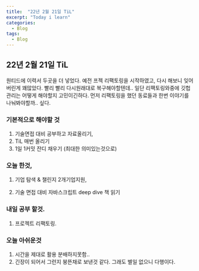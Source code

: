 ```yaml
---
title:  "22년 2월 21일 TiL"
excerpt: "Today i learn"
categories:
  - Blog
tags:
  - Blog
---
```


## 22년 2월 21일 TiL

원티드에 이력서 두곳을 더 넣었다. 예전 프젝 리팩토링을 시작하였고, 다시 해보니 잊어버린게 꽤많았다. 빨리 빨리 다시원래대로 복구해야할텐데.. 일단 리팩토링와중에 깃헙관리는 어떻게 해야할지 고민이긴하다. 먼저 리팩토링을 했던 동료들과 한번 이야기를 나눠봐야할까.. 싶다. 

### 기본적으로 해야할 것

1. 기술면접 대비 공부하고 자료올리기, 
2. TiL 매번 올리기
3. 1일 1커밋 잔디 채우기 (최대한 의미있는것으로)

### 오늘 한것,

1. 기업 탐색  & 챌린지 2개기업지원,

2. 기술 면접 대비 자바스크립트 deep dive 책 읽기


### 내일 공부 할것.

1. 프로젝트 리팩토링.


### 오늘 아쉬운것

1. 시간을 제대로 활용 분배하지못함.. 
1. 긴장이 되어서 그런지 붕뜬채로 보낸것 같다. 그래도 별일 없으니 다행이다. 